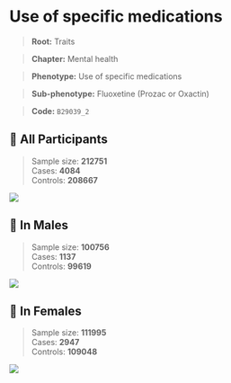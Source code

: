 # Use of specific medications
> **Root:** Traits  

> **Chapter:** Mental health  

> **Phenotype:** Use of specific medications  

> **Sub-phenotype:** Fluoxetine (Prozac or Oxactin)  

> **Code:** `B29039_2`

## 🧪 All Participants  
> Sample size: **212751**  
> Cases: **4084**  
> Controls: **208667**
<img src="/Traits/Figures/ALL/B29039_2.png"/>
<CsvTable src="/Traits/Data/ALL/LG_B29039_2.csv" label="🔍 View full results" />

## 👨 In Males  
> Sample size: **100756**  
> Cases: **1137**  
> Controls: **99619**
<img src="/Traits/Figures/Male/B29039_2.png"/>
<CsvTable src="/Traits/Data/Male/LG_B29039_2.csv" label="🔍 View full results" />

## 👩 In Females  
> Sample size: **111995**  
> Cases: **2947**  
> Controls: **109048**
<img src="/Traits/Figures/Female/B29039_2.png"/>
<CsvTable src="/Traits/Data/Female/LG_B29039_2.csv" label="🔍 View full results" />
